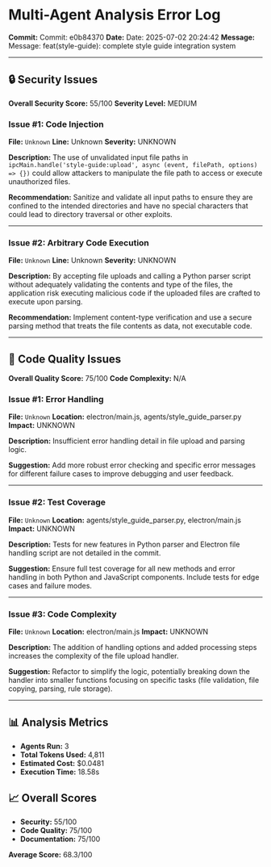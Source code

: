 # Multi-Agent Analysis Error Log

**Commit:** Commit: e0b84370
**Date:** Date: 2025-07-02 20:24:42
**Message:** Message: feat(style-guide): complete style guide integration system

---

## 🔒 Security Issues

**Overall Security Score:** 55/100
**Severity Level:** MEDIUM

### Issue #1: Code Injection
**File:** `Unknown`
**Line:** Unknown
**Severity:** UNKNOWN

**Description:**
The use of unvalidated input file paths in `ipcMain.handle('style-guide:upload', async (event, filePath, options) => {})` could allow attackers to manipulate the file path to access or execute unauthorized files.

**Recommendation:**
Sanitize and validate all input paths to ensure they are confined to the intended directories and have no special characters that could lead to directory traversal or other exploits.

---

### Issue #2: Arbitrary Code Execution
**File:** `Unknown`
**Line:** Unknown
**Severity:** UNKNOWN

**Description:**
By accepting file uploads and calling a Python parser script without adequately validating the contents and type of the files, the application risk executing malicious code if the uploaded files are crafted to execute upon parsing.

**Recommendation:**
Implement content-type verification and use a secure parsing method that treats the file contents as data, not executable code.

---

## 🎯 Code Quality Issues

**Overall Quality Score:** 75/100
**Code Complexity:** N/A

### Issue #1: Error Handling
**File:** `Unknown`
**Location:** electron/main.js, agents/style_guide_parser.py
**Impact:** UNKNOWN

**Description:**
Insufficient error handling detail in file upload and parsing logic.

**Suggestion:**
Add more robust error checking and specific error messages for different failure cases to improve debugging and user feedback.

---

### Issue #2: Test Coverage
**File:** `Unknown`
**Location:** agents/style_guide_parser.py, electron/main.js
**Impact:** UNKNOWN

**Description:**
Tests for new features in Python parser and Electron file handling script are not detailed in the commit.

**Suggestion:**
Ensure full test coverage for all new methods and error handling in both Python and JavaScript components. Include tests for edge cases and failure modes.

---

### Issue #3: Code Complexity
**File:** `Unknown`
**Location:** electron/main.js
**Impact:** UNKNOWN

**Description:**
The addition of handling options and added processing steps increases the complexity of the file upload handler.

**Suggestion:**
Refactor to simplify the logic, potentially breaking down the handler into smaller functions focusing on specific tasks (file validation, file copying, parsing, rule storage).

---

## 📊 Analysis Metrics

- **Agents Run:** 3
- **Total Tokens Used:** 4,811
- **Estimated Cost:** $0.0481
- **Execution Time:** 18.58s

## 📈 Overall Scores

- **Security:** 55/100
- **Code Quality:** 75/100
- **Documentation:** 75/100

**Average Score:** 68.3/100
